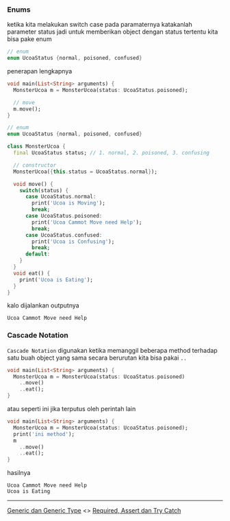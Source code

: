 ### Enums

ketika kita melakukan switch case pada paramaternya katakanlah parameter status  jadi untuk memberikan object
dengan status tertentu kita bisa pake enum 

```dart
// enum
enum UcoaStatus {normal, poisoned, confused}
```

penerapan lengkapnya

```dart
void main(List<String> arguments) {
  MonsterUcoa m = MonsterUcoa(status: UcoaStatus.poisoned);

  // move
  m.move();
}

// enum
enum UcoaStatus {normal, poisoned, confused}

class MonsterUcoa {
  final UcoaStatus status; // 1. normal, 2. poisoned, 3. confusing

  // constructor
  MonsterUcoa({this.status = UcoaStatus.normal});

  void move() {
    switch(status) {
      case UcoaStatus.normal:
        print('Ucoa is Moving');
        break;
      case UcoaStatus.poisoned:
        print('Ucoa Cammot Move need Help');
        break;
      case UcoaStatus.confused:
        print('Ucoa is Confusing');
        break;
      default:
    }
  }
  void eat() {
    print('Ucoa is Eating');
  }
}
```

kalo dijalankan outputnya

```
Ucoa Cammot Move need Help
```

### Cascade Notation

`Cascade Notation` digunakan ketika memanggil beberapa method terhadap satu buah object yang sama
secara berurutan kita bisa pakai `..`

```dart
void main(List<String> arguments) {
  MonsterUcoa m = MonsterUcoa(status: UcoaStatus.poisoned)
    ..move()
    ..eat();
}
```

atau seperti ini jika terputus oleh perintah lain

```dart
void main(List<String> arguments) {
  MonsterUcoa m = MonsterUcoa(status: UcoaStatus.poisoned);
  print('ini method');
  m
    ..move()
    ..eat();
}
```

hasilnya 
```
Ucoa Cammot Move need Help
Ucoa is Eating
```

--- 

[Generic dan Generic Type](../generic/README.md)  <> [Required, Assert dan Try Catch](../reuireds/README.md)